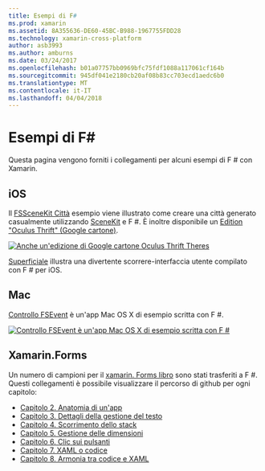 ```yaml
---
title: Esempi di F#
ms.prod: xamarin
ms.assetid: 8A355636-DE60-45BC-B988-1967755FDD28
ms.technology: xamarin-cross-platform
author: asb3993
ms.author: amburns
ms.date: 03/24/2017
ms.openlocfilehash: b01a07757bb0969bfc75fdf1088a117061cf164b
ms.sourcegitcommit: 945df041e2180cb20af08b83cc703ecd1aedc6b0
ms.translationtype: MT
ms.contentlocale: it-IT
ms.lasthandoff: 04/04/2018
---
```

# <a name="f-samples"></a>Esempi di F#

Questa pagina vengono forniti i collegamenti per alcuni esempi di F # con Xamarin.

## <a name="ios"></a>iOS

Il [FSSceneKit Città](https://developer.xamarin.com/samples/monotouch/ios8/FSSceneKit/) esempio viene illustrato come creare una città generato casualmente utilizzando [SceneKit](https://developer.xamarin.com/api/namespace/SceneKit/) e F #. È inoltre disponibile un [Edition "Oculus Thrift" (Google cartone)](https://developer.xamarin.com/samples/monotouch/ios8/SceneKitFSharp/).

[![](samples-images/fxscenekit-sml.png "Anche un'edizione di Google cartone Oculus Thrift Theres")](samples-images/fxscenekit.png#lightbox)

[Superficiale](https://github.com/dvdsgl/shallow) illustra una divertente scorrere-interfaccia utente compilato con F # per iOS.

## <a name="mac"></a>Mac

[Controllo FSEvent](https://developer.xamarin.com/samples/mac/FSEvents/) è un'app Mac OS X di esempio scritta con F #.

[![](samples-images/fsevents-sml.png "Controllo FSEvent è un'app Mac OS X di esempio scritta con F #")](samples-images/fsevents.png#lightbox)

## <a name="xamarinforms"></a>Xamarin.Forms

Un numero di campioni per il [xamarin. Forms libro](~/xamarin-forms/creating-mobile-apps-xamarin-forms/index.md) sono stati trasferiti a F #. Questi collegamenti è possibile visualizzare il percorso di github per ogni capitolo:

- [Capitolo 2. Anatomia di un'app](https://github.com/xamarin/xamarin-forms-book-samples/tree/master/Chapter02/FS)
- [Capitolo 3. Dettagli della gestione del testo](https://github.com/xamarin/xamarin-forms-book-samples/tree/master/Chapter03/FS)
- [Capitolo 4. Scorrimento dello stack](https://github.com/xamarin/xamarin-forms-book-samples/tree/master/Chapter04/FS)
- [Capitolo 5. Gestione delle dimensioni](https://github.com/xamarin/xamarin-forms-book-samples/tree/master/Chapter05/FS)
- [Capitolo 6. Clic sui pulsanti](https://github.com/xamarin/xamarin-forms-book-samples/tree/master/Chapter06/FS)
- [Capitolo 7. XAML o codice](https://github.com/xamarin/xamarin-forms-book-samples/tree/master/Chapter07/FS/CodePlusXaml)
- [Capitolo 8. Armonia tra codice e XAML](https://github.com/xamarin/xamarin-forms-book-samples/tree/master/Chapter08/FS/XamlKeypad)

